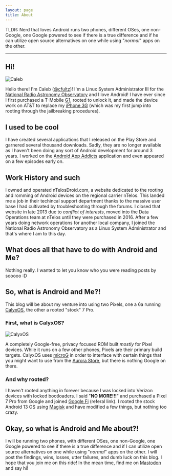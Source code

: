 ```yaml
---
layout: page
title: About
---
```


TLDR: Nerd that loves Android runs two phones, different OSes, one non-Google, one Google powered to see if there is a true difference and if he can utilize open source alternatives on one while using "*normal*" apps on the other.

-----

## Hi!

![Caleb](https://media.cfultz.com/accounts/avatars/109/408/251/484/750/392/original/ac0f15348a4c59f4.jpg)

Hello there! I'm Caleb ([@cfultz](https://github.com/cfultz))! I'm a Linux System Administrator III for the [National Radio Astronomy Observatory](https://info.nrao.edu) and I love Android! I have ever since I first purchased a T-Mobile [G1](https://en.wikipedia.org/wiki/HTC_Dream), rooted to unlock it, and made the device work on AT&T to replace my [iPhone 3G](https://en.wikipedia.org/wiki/IPhone_3G) (which was my first jump into rooting through the jailbreaking procedures). 


## I used to be cool

I have created several applications that I released on the Play Store and garnered several thousand downloads. Sadly, they are no longer available as I haven't been doing any sort of Android development for around 3 years. I worked on the [Android App Addicts](https://podnutz.com/category/android-app-addicts/) application and even appeared on a few episodes early on. 


## Work History and such

I owned and operated nTelosDroid.com, a website dedicated to the rooting and romming of Android devices on the regional carrier nTelos. This landed me a job in their techincal support department thanks to the massive user base I had cultivated by troubleshooting through the forums. I closed that website in late 2013 due to *conflict of interests*, moved into the Data Operations team at nTelos until they were purchased in 2016. After a few years doing network operations for another local company, I joined the National Radio Astronomy Observatory as a Linux System Administrator and that's where I am to this day.

## What does all that have to do with Android and Me? 

Nothing really. I wanted to let you know who you were reading posts by sooooo :D

## So, what is Android and Me?!

This blog will be about my venture into using two Pixels, one a 6a running [CalyxOS](https://calyxos.org/), the other a rooted "stock" 7 Pro. 

### First, what is CalyxOS?

![CalyxOS](https://upload.wikimedia.org/wikipedia/commons/thumb/7/78/Calyxos_Logo_CalyxOS_Dark.svg/2560px-Calyxos_Logo_CalyxOS_Dark.svg.png)

A completely Google-free, privacy focused ROM built *mostly* for Pixel devices. While it runs on a few other phones, Pixels are their primary build targets. CalyxOS uses [microG](https://microg.org/) in order to interface with certain things that you might want to use from the [Aurora Store](https://gitlab.com/AuroraOSS/AuroraStore), but there is nothing Google on there.

### And why rooted?

I haven't rooted anything in forever because I was locked into Verizon devices with locked bootloaders. I said "**NO MORE!!!**" and purchased a Pixel 7 Pro from Google and joined [Google Fi](https://g.co/fi/r/JDN1V2) (referal link). I rooted the stock Android 13 OS using [Magisk](https://github.com/topjohnwu/Magisk) and have modified a few things, but nothing too crazy. 

## Okay, so what is Android and Me about?!

I will be running two phones, with different OSes, one non-Google, one Google powered to see if there is a true difference and if I can utilize open source alternatives on one while using "*normal*" apps on the other. I will post the findings, wins, losses, utter failures, and dumb luck on this blog. I hope that you join me on this ride! In the mean time, find me on <a href="https://cfultz.com/@cfultz" rel="me" target="_blank">Mastodon</a> and say hi!


